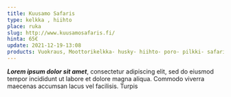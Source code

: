 ```yaml
---
title: Kuusamo Safaris
type: kelkka , hiihto
place: ruka
slug: http://www.kuusamosafaris.fi/
hinta: 65€
update: 2021-12-19-13:08
products: Vuokraus, Moottorikelkka- husky- hiihto- poro- pilkki- safarit
---
```


***Lorem ipsum dolor sit amet***, consectetur adipiscing elit, sed do eiusmod tempor incididunt ut labore et dolore magna aliqua. Commodo viverra maecenas accumsan lacus vel facilisis. Turpis 